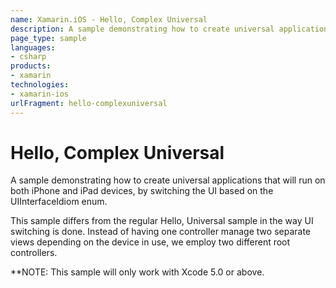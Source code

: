 ```yaml
---
name: Xamarin.iOS - Hello, Complex Universal
description: A sample demonstrating how to create universal applications that will run on both iPhone and iPad devices, by switching the UI based on the...
page_type: sample
languages:
- csharp
products:
- xamarin
technologies:
- xamarin-ios
urlFragment: hello-complexuniversal
---
```

# Hello, Complex Universal

A sample demonstrating how to create universal applications that
will run on both iPhone and iPad devices, by switching the UI based
on the UIInterfaceIdiom enum.

This sample differs from the regular Hello, Universal sample in the
way UI switching is done. Instead of having one controller manage
two separate views depending on the device in use, we employ two
different root controllers.

**NOTE: This sample will only work with Xcode 5.0 or above.
